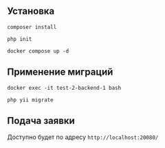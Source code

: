## Установка

`composer install`

`php init`

`docker compose up -d`

## Применение миграций

`docker exec -it test-2-backend-1 bash`

`php yii migrate`

## Подача заявки

Доступно будет по адресу `http://localhost:20080/`

